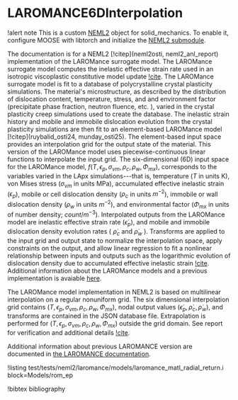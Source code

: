 # LAROMANCE6DInterpolation

!alert note
This is a custom [NEML2](solid_mechanics/NEML2.md) object for solid_mechanics. To enable it, configure MOOSE with libtorch and initialize the [NEML2 submodule](https://github.com/applied-material-modeling/neml2).

The documentation is for a NEML2 [!citep](neml2osti, neml2_anl_report) implementation of the LAROMance surrogate model.  The LAROMance surrogate model computes the inelastic effective strain rate used in an isotropic viscoplastic constitutive model update [!cite](tallman-2020).  The LAROMance surrogate model is fit to a database of polycrystalline crystal plasticity simulations.  The material's microstructure, as described by the distribution of dislocation content, temperature, stress, and and environment factor (precipitate phase fraction, neutron fluence, etc. ), varied in the crystal plasticity creep simulations used to create the database.  The inelastic strain history and mobile and immobile dislocation evolution from the crystal plasticity simulations are then fit to an element-based LAROMance model [!citep](ruybalid_osti24, munday_osti25). The element-based input space provides an interpolation grid for the output state of the material.  This version of the LAROMance model uses piecewise-continuous linear functions to interpolate the input grid.  The six-dimensional (6D) input space for the LAROMance model, $f\left(T,\epsilon_{p},\sigma_{vm},\rho_c,\rho_w,\Phi_{mx}\right)$, corresponds to the variables varied in the LApx simulations---that is, temperature ($T$ in units K), von Mises stress ($\sigma_{vm}$ in units MPa), accumulated effective inelastic strain ($\epsilon_{p}$), mobile or cell dislocation density ($\rho_c$ in units $m^{-2}$), immobile or wall dislocation density ($\rho_w$ in units $m^{-2}$), and environmental factor ($\Phi_{mx}$ in units of number density; $count/m^{-3}$).  Interpolated outputs from the LAROMance model are inelastic effective strain rate ($\dot{\epsilon}_{p}$), and mobile and immobile dislocation density evolution rates ( $\dot{\rho}_c$ and  $\dot{\rho}_w$ ).  Transforms are applied to the input grid and output state to normalize the interpolation space, apply constraints on the output, and allow linear regression to fit a nonlinear relationship between inputs and outputs such as the logarithmic evolution of dislocation density due to accumulated effective inelastic strain [!cite](tallman-2020).  Additional information about the LAROMance models and a previous implementation is avaiable [here](/LAROMANCE.md).

The LAROMance model implementation in NEML2 is based on multilinear interpolation on a regular nonuniform grid.  The six dimensional interpolation grid contains $\left(T,\epsilon_{p},\sigma_{vm},\rho_c,\rho_w,\Phi_{mx}\right)$, nodal output values $\left(\dot{\epsilon}_{p},\dot{\rho}_c,\dot{\rho}_w\right)$, and transforms are contained in the JSON database file.  Extrapolation is performed for $\left(T,\epsilon_{p},\sigma_{vm},\rho_c,\rho_w,\Phi_{mx}\right)$ outside the grid domain.  See report for verification and additional details [!cite](munday_osti25).

Additional information about previous LAROMANCE version are documented in [the LAROMANCE documentation](/LAROMANCE.md).

!listing test/tests/neml2/laromance/models/laromance_matl_radial_return.i block=Models/rom_ep

!bibtex bibliography
